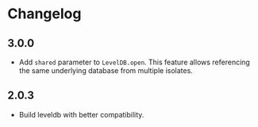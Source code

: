 # Changelog

## 3.0.0

- Add `shared` parameter to `LevelDB.open`. This feature allows referencing
the same underlying database from multiple isolates.

## 2.0.3

- Build leveldb with better compatibility.
